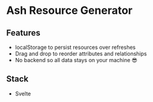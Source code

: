 # Ash Resource Generator
## Features
- localStorage to persist resources over refreshes
- Drag and drop to reorder attributes and relationships
- No backend so all data stays on your machine 😎

## Stack
- Svelte
